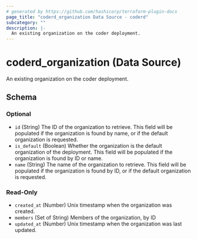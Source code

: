 ```yaml
---
# generated by https://github.com/hashicorp/terraform-plugin-docs
page_title: "coderd_organization Data Source - coderd"
subcategory: ""
description: |-
  An existing organization on the coder deployment.
---
```


# coderd_organization (Data Source)

An existing organization on the coder deployment.



<!-- schema generated by tfplugindocs -->
## Schema

### Optional

- `id` (String) The ID of the organization to retrieve. This field will be populated if the organization is found by name, or if the default organization is requested.
- `is_default` (Boolean) Whether the organization is the default organization of the deployment. This field will be populated if the organization is found by ID or name.
- `name` (String) The name of the organization to retrieve. This field will be populated if the organization is found by ID, or if the default organization is requested.

### Read-Only

- `created_at` (Number) Unix timestamp when the organization was created.
- `members` (Set of String) Members of the organization, by ID
- `updated_at` (Number) Unix timestamp when the organization was last updated.
